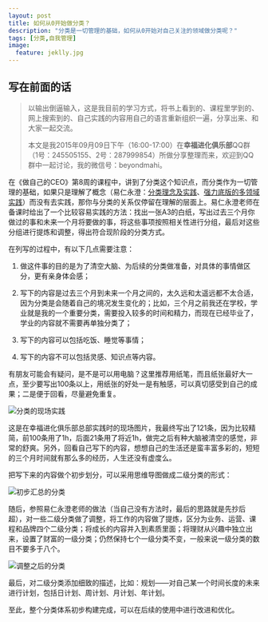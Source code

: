```yaml
---
layout: post
title: 如何从0开始做分类？
description: "分类是一切管理的基础，如何从0开始对自己关注的领域做分类呢？"
tags: [分类,自我管理]
image:
  feature: jeklly.jpg
---
```


## 写在前面的话
>以输出倒逼输入，这是我目前的学习方式，将书上看到的、课程里学到的、网上搜索到的、自己实践的内容用自己的语言重新组织一遍，分享出来、和大家一起交流。
>
>本文是我2015年09月09日下午（16:00-17:00）在**幸福进化俱乐部**QQ群（1号：245505155、2号：287999854）所做分享整理而来，欢迎到QQ群中一起讨论，我的微信号：beyondmahi。


在《做自己的CEO》第8周的课程中，讲到了分类这个知识点，而分类作为一切管理的基础，如果只是理解了概念（易仁永澄：[分类理念及实践](http://blog.hiddenwangcc.com/archives/737)、[强力底版的多领域实践](http://blog.hiddenwangcc.com/archives/835)）而没有去实践，那你与分类的关系仅停留在理解的层面上。易仁永澄老师在备课时给出了一个比较容易实践的方法：找出一张A3的白纸，写出过去三个月你做过的事和未来一个月将要做的事，将这些事项按照相关性进行分组，最后对这些分组进行提炼和调整，得出符合现阶段的分类方式。

在列写的过程中，有以下几点需要注意：

1. 做这件事的目的是为了清空大脑、为后续的分类做准备，对具体的事情做区分，更有亲身体会感；

2. 写下的内容是过去三个月到未来一个月之间的，太久远和太遥远都不太合适，因为分类是会随着自己的境况发生变化的；比如，三个月之前我还在学校，学业就是我的一个重要分类，需要投入较多的时间和精力，而现在已经毕业了，学业的内容就不需要再单独分类了；

3. 写下的内容可以包括吃饭、睡觉等事情；

4. 写下的内容不可以包括灵感、知识点等内容。

有朋友可能会有疑问，是不是可以用电脑？这里推荐用纸笔，而且纸张最好大一点，至少要写出100条以上，用纸张的好处一是有触感，可以真切感受到自己的成果；二是便于回看，尽量避免重复。

![分类的现场实践](http://7xom60.com1.z0.glb.clouddn.com/个人分类-1.jpg)

这是在幸福进化俱乐部总部实践时的现场图片，我最终写出了121条，因为比较精简，前100条用了1h，后面21条用了将近1h，做完之后有种大脑被清空的感觉，非常的舒爽。另外，回看自己写下的内容，想想自己的生活还是蛮丰富多彩的，短短的三个月时间就有那么多的经历，人生还没有虚度么。

把写下来的内容做个初步划分，可以采用思维导图做成二级分类的形式：

![初步汇总的分类](http://7xom60.com1.z0.glb.clouddn.com/个人分类-2.png)


随后，参照易仁永澄老师的做法（当自己没有方法时，最后的思路就是先抄后超），对一些二级分类做了调整，将工作的内容做了提炼，区分为业务、运营、课程和品牌四个二级分类；将成长的内容并入到素质里面；将理财从兴趣中独立出来，设置了财富的一级分类；仍然保持七个一级分类不变，一般来说一级分类的数目不要多于八个。

![调整之后的分类](http://7xom60.com1.z0.glb.clouddn.com/个人分类-3.png)


最后，对二级分类添加细致的描述，比如：规划——对自己某一个时间长度的未来进行计划，包括日计划、周计划、月计划、年计划。

至此，整个分类体系初步构建完成，可以在后续的使用中进行改进和优化。

